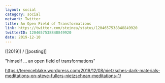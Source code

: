 ```yaml
---
layout: social
category: social
network: Twitter
title: An Open Field of Transformations
link: https://twitter.com/steinea/status/1204657538848849920
twitterID: 1204657538848849920
date: 2019-12-10
---
```


[[2019]] / [[posting]]

"himself ... an open field of transformations"

<https://terenceblake.wordpress.com/2019/12/08/nietzsches-dark-materials-meditations-on-steve-fullers-nietzschean-meditations-1/>
